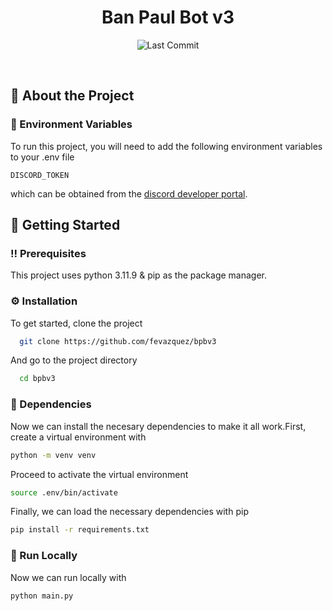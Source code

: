 <div align="center">

<h1>Ban Paul Bot v3</h1>

<!-- Badges -->

![Last Commit](https://img.shields.io/github/last-commit/fevazquez/bpbv3)
</div>

<br />

<!-- About the Project -->
## :star2: About the Project


<!-- Env Variables -->
### :key: Environment Variables

To run this project, you will need to add the following environment variables to your .env file

`DISCORD_TOKEN`

which can be obtained from the [discord developer portal](https://discord.com/developers/applications).

<!-- Getting Started -->
## 	:toolbox: Getting Started

<!-- Prerequisites -->
### :bangbang: Prerequisites

This project uses python 3.11.9 & pip as the package manager.

<!-- Installation -->
### :gear: Installation

To get started, clone the project

```bash
  git clone https://github.com/fevazquez/bpbv3
```

And go to the project directory

```bash
  cd bpbv3
```

### :wrench: Dependencies
Now we can install the necesary dependencies to make it all work.First, create a virtual environment with
```bash
python -m venv venv
```

Proceed to activate the virtual environment
```bash
source .env/bin/activate
```

Finally, we can load the necessary dependencies with pip

```bash
pip install -r requirements.txt
```

<!-- Run Locally -->
### :running: Run Locally
Now we can run locally with
```bash
python main.py
```